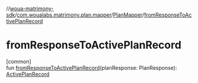 //[woua-matrimony-sdk](../../../index.md)/[com.woualabs.matrimony.plan.mapper](../index.md)/[PlanMapper](index.md)/[fromResponseToActivePlanRecord](from-response-to-active-plan-record.md)

# fromResponseToActivePlanRecord

[common]\
fun [fromResponseToActivePlanRecord](from-response-to-active-plan-record.md)(planResponse: PlanResponse): [ActivePlanRecord](../-active-plan-record/index.md)
